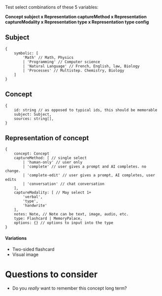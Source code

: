 Test select combinations of these 5 variables: 

**Concept subject x Representation captureMethod x Representation captureModality x Representation type x Representation type config**

## Subject

```
{
	symbolic: [ 
		'Math' // Math, Physics
		| 'Programming' // Computer science
		| 'Natural Language' // French, English, law, Biology
		| 'Processes' // Multistep. Chemistry, Biology
	]
}
```

## Concept

```
{
	id: string // as opposed to typical ids, this should be memorable
	subject: Subject,
	sources: string[],
}
```

## Representation of concept

```
{
	concept: Concept
	captureMethod: [ // single select
		| 'human-only' // user only
		| 'complete' // user gives a prompt and AI completes. no change.
		| 'complete-edit' // user gives a prompt, AI completes, user edits
		| 'conversation' // chat conversation
	],
	captureModality: [ // May select 1+
		'verbal',
		'type',
		'handwrite'
	],
	notes: Note, // Note can be text, image, audio, etc.
	type: Flashcard | MemoryPalace,
	options: {} // options to input into the type 
}
```

#### Variations
- Two-sided flashcard
- Visual image 

# Questions to consider
- Do you *really* want to remember this concept long term? 
